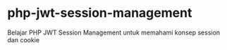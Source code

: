 # php-jwt-session-management
Belajar PHP JWT Session Management
untuk memahami konsep session dan cookie 
